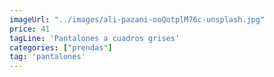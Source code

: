 ```yaml
---
imageUrl: "../images/ali-pazani-ooQotplM76c-unsplash.jpg"
price: 41
tagLine: 'Pantalones a cuadros grises'
categories: ["prendas"]
tag: 'pantalones'
---
```

